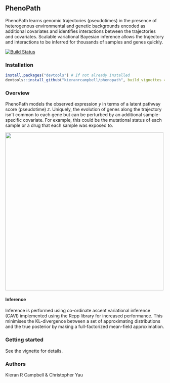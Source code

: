 ## PhenoPath

PhenoPath learns genomic trajectories (pseudotimes) in the presence of heterogenous environmental and genetic backgrounds encoded as additional covariates and identifies interactions between the trajectories and covariates. Scalable variational Bayesian inference allows the trajectory and interactions to be inferred for thousands of samples and genes quickly.

[![Build Status](https://travis-ci.org/kieranrcampbell/phenopath.svg?branch=master)](https://travis-ci.org/kieranrcampbell/phenopath)

### Installation

```r
install.packages("devtools") # If not already installed
devtools::install_github("kieranrcampbell/phenopath", build_vignettes = TRUE)
```

### Overview

PhenoPath models the observed expression *y* in terms of a latent pathway score (pseudotime) *z*. Uniquely, the evolution of genes along the trajectory isn't common to each gene but can be perturbed by an additional sample-specific covariate. For example, this could be the mutational status of each sample or a drug that each sample was exposed to.

<img src="https://user-images.githubusercontent.com/2039489/26843141-1deacabc-4ae7-11e7-8630-a6a6e425ca0b.png" width="500"/>

#### Inference

Inference is performed using co-ordinate ascent variational inference (CAVI) implemented using the Rcpp library for increased performance. This minimises the KL-divergence between a set of approximating distributions and the true posterior by making a full-factorized mean-field approximation.


### Getting started

See the vignette for details.



### Authors

Kieran R Campbell & Christopher Yau